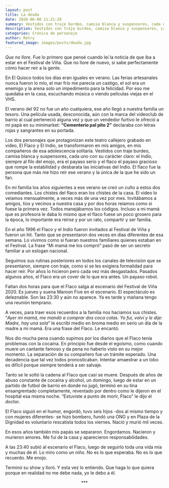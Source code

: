 ```yaml
---
layout: post
title: La deuda
date: 2020-06-08 11:21:29
summary: Vestidos con traje burdeo, camisa blanca y suspensores, cada uno con su carácter claro. el Indio, siempre al filo del enojo, era el payaso serio y el flaco el payaso gracioso que rompe la estabilidad y desbarata las iniciativas del Indio. El flaco fue la persona que más me hizo reír ese verano y la única de la que he sido un fan.
description: Vestidos con traje burdeo, camisa blanca y suspensores, cada uno con su carácter claro. el Indio, siempre al filo del enojo, era el payaso serio y el flaco el payaso gracioso que rompe la estabilidad y desbarata las iniciativas del Indio. El flaco fue la persona que más me hizo reír ese verano y la única de la que he sido un fan.
categories: Crónica de personaje
author: Retry
featured_image: images/posts/deuda.jpg
---
```


*Que no llore*. Fue lo primero que pensé cuando leí la noticia de que iba a estar en el Festival de Viña. Que no llore de nuevo, si sabe perfectamente cómo hacer reír a la gente.

En El Quisco todos los días eran iguales en verano. Las ferias artesanales nunca fueron lo mío, el mar frío me parecía un castigo, el sol era un enemigo y la arena solo un impedimento para la felicidad. Por eso me quedaba en la casa, escuchando música o viendo películas viejas en el VHS.

El verano del 92 no fue un año cualquiera, ese año llegó a nuestra familia un tesoro. Una película usada, desconocida, aún con la marca del videoclub de barrio al cual perteneció alguna vez y que un vendedor furtivo le ofreció a mi papá en su minimarket: **“Cementerio pal pito 2”** declaraba con letras rojas y sangrantes en su portada.

Los dos personajes que protagonizan este teatro callejero grabado en video, El Flaco y El Indio, se transformaron en mis amigos, en mis compañeros de esa adolescencia solitaria. Vestidos con traje burdeo, camisa blanca y suspensores, cada uno con su carácter claro: el Indio, siempre al filo del enojo, era el payaso serio y el flaco el payaso gracioso que rompe la estabilidad y desbarata las iniciativas del Indio. El flaco fue la persona que más me hizo reír ese verano y la única de la que he sido un fan.

En mi familia los años siguientes a ese verano se creó un culto a estos dos comediantes. Los chistes del flaco eran los chistes de la casa. El video lo veíamos mensualmente, a veces más de una vez por mes. Invitábamos a amigos, tíos y vecinos a nuestra casa y por dos horas reíamos como si fuese la primera vez. Todos manejábamos los códigos. Incluso a mi mamá que es profesora le daba lo mismo que el flaco fuese un poco grosero para la época, lo importante era reírse y por un rato, compartir y ser familia.

En el año 1996 el Flaco y el Indio fueron invitados al Festival de Viña y fueron un hit. Tanto que se presentaron dos veces en días diferentes de esa semana. Lo vivimos como si fueran nuestros familiares quienes estaban en el Festival. La frase “Mi mamá me los compró” pasó de ser un secreto familiar a un eslogan nacional.

Seguimos sus rutinas posteriores en todos los canales de televisión que se presentaron, siempre con traje, como si se les exigiera formalidad para hacer reír. Por años lo hicieron pero cada vez más desgastados. Pasados algunos años, el Flaco era un cover de lo que era antes. Un payaso robot.

Faltan dos horas para que el Flaco salga al escenario del Festival de Viña 2020. Es jueves y suena Maroon Five en el escenario. El espectáculo es deleznable. Son las 23:30 y aún no aparece. Ya es tarde y mañana tengo una reunión temprano.

A veces, para traer esos recuerdos a la familia nos hacíamos sus chistes. “*Ayer mi mamá, me mandó a comprar dos coca colas. Yo fui, volví y le dije: Madre, hay una sola*” le escribí medio en broma medio en serio un día de la madre a mi mamá. Era una frase del Flaco. Le encantó. 

Nos dio mucha pena cuando supimos por los diarios que el Flaco tenía problemas con la cocaína. En principio fue desde el egoísmo, como cuando muere un cantante famoso y da pena no haberlo visto en su mejor momento. La separación de su compañero fue un trámite esperado. Una decadencia que tal vez todos pronosticaban. Intentar amaestrar a un lobo es difícil porque siempre tenderá a ser salvaje.

Tanto se le soltó la cadena al Flaco que casi se muere. Después de años de abuso constante de cocaína y alcohol, un domingo, luego de estar en un partido de futbol de barrio en donde no jugó,  terminó en su tina ensangrentado completamente, reventado por dentro como le dijeron en el hospital esa misma noche. “Estuviste a punto de morir, Flaco” le dijo el doctor.

El Flaco siguió en el humor, engordó, tuvo seis hijos -dos al mismo tiempo y con mujeres diferentes- se hizo bombero, fundó una ONG y en Plaza de la Dignidad es voluntario rescatista todos los viernes. Nació y murió mil veces.

En esos años también mis papás se separaron. Engordamos. Nacieron y murieron amores. Me fui de la casa y aparecieron responsabilidades.

A las 23:40 subió al escenario el Flaco, luego de seguirlo toda una vida mía y muchas de él. Lo miro como un niño. No es lo que esperaba. No es lo que recuerdo. Me enojo.

Terminó su show y lloró.
Y esta vez lo entiendo.
Que haga lo que quiera porque en realidad no me debe nada, yo le debo a él.


<center> *** </center>
